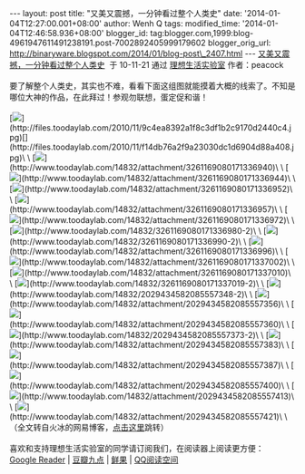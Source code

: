 --- layout: post title: "又美又震撼，一分钟看过整个人类史" date:
'2014-01-04T12:27:00.001+08:00' author: Wenh Q tags: modified\_time:
'2014-01-04T12:46:58.936+08:00' blogger\_id:
tag:blogger.com,1999:blog-4961947611491238191.post-7002892405999179602
blogger\_orig\_url:
http://binaryware.blogspot.com/2014/01/blog-post\_2407.html ---
[又美又震撼，一分钟看过整个人类史](http://www.toodaylab.com/14832)  于
10-11-21 通过 [理想生活实验室](http://www.toodaylab.com/) 作者：peacock\
\
要了解整个人类史，其实也不难，看看下面这组图就能摸着大概的线索了。不知是哪位大神的作品，在此拜过！参观勿联想，蛋定促和谐！\
\
[![](https://images-blogger-opensocial.googleusercontent.com/gadgets/proxy?url=http%3A%2F%2Ffiles.toodaylab.com%2F2010%2F11%2F9c4ea8392a1f8c3df1b2c9170d2440c4.jpg&container=blogger&gadget=a&rewriteMime=image%2F*)](http://files.toodaylab.com/2010/11/9c4ea8392a1f8c3df1b2c9170d2440c4.jpg)[](http://files.toodaylab.com/2010/11/f14db76a2f9a23030dc1d6904d88a408.jpg)\
\
[![](https://images-blogger-opensocial.googleusercontent.com/gadgets/proxy?url=http%3A%2F%2Ffiles.toodaylab.com%2F2010%2F11%2Fd4ef995f4fa1941d9d8ad5bea604f22b.jpg&container=blogger&gadget=a&rewriteMime=image%2F*)](http://www.toodaylab.com/14832/attachment/3261169080171336940)\
\
[![](https://images-blogger-opensocial.googleusercontent.com/gadgets/proxy?url=http%3A%2F%2Ffiles.toodaylab.com%2F2010%2F11%2Fbddfb9e69b8933cc99ec37be9e88d638.jpg&container=blogger&gadget=a&rewriteMime=image%2F*)](http://www.toodaylab.com/14832/attachment/3261169080171336944)\
\
[![](https://images-blogger-opensocial.googleusercontent.com/gadgets/proxy?url=http%3A%2F%2Ffiles.toodaylab.com%2F2010%2F11%2F590075847e4df2d2da8a55f5dc97d2e1.jpg&container=blogger&gadget=a&rewriteMime=image%2F*)](http://www.toodaylab.com/14832/attachment/3261169080171336952)\
\
[![](https://images-blogger-opensocial.googleusercontent.com/gadgets/proxy?url=http%3A%2F%2Ffiles.toodaylab.com%2F2010%2F11%2F10ae0d6a7f3d491014ae2b250d88347c.jpg&container=blogger&gadget=a&rewriteMime=image%2F*)](http://www.toodaylab.com/14832/attachment/3261169080171336957)\
\
[![](https://images-blogger-opensocial.googleusercontent.com/gadgets/proxy?url=http%3A%2F%2Ffiles.toodaylab.com%2F2010%2F11%2F06beb64b7bf1ab3edf9ec6159101ac6a.jpg&container=blogger&gadget=a&rewriteMime=image%2F*)](http://www.toodaylab.com/14832/attachment/3261169080171336972)\
\
[![](https://images-blogger-opensocial.googleusercontent.com/gadgets/proxy?url=http%3A%2F%2Ffiles.toodaylab.com%2F2010%2F11%2F3b1cc46070ee1e1db795de58ec5fa9ae.jpg&container=blogger&gadget=a&rewriteMime=image%2F*)](http://www.toodaylab.com/14832/3261169080171336980-2)\
\
[![](https://images-blogger-opensocial.googleusercontent.com/gadgets/proxy?url=http%3A%2F%2Ffiles.toodaylab.com%2F2010%2F11%2F31b61aca7169e3bfdcda60b2695d635d.jpg&container=blogger&gadget=a&rewriteMime=image%2F*)](http://www.toodaylab.com/14832/3261169080171336990-2)\
\
[![](https://images-blogger-opensocial.googleusercontent.com/gadgets/proxy?url=http%3A%2F%2Ffiles.toodaylab.com%2F2010%2F11%2Ff6cfa3f830a14aff3f2ebac1722f7515.jpg&container=blogger&gadget=a&rewriteMime=image%2F*)](http://www.toodaylab.com/14832/attachment/3261169080171336996)\
\
[![](https://images-blogger-opensocial.googleusercontent.com/gadgets/proxy?url=http%3A%2F%2Ffiles.toodaylab.com%2F2010%2F11%2Fccf74067ddaed29c5c6881f4e5628ec9.jpg&container=blogger&gadget=a&rewriteMime=image%2F*)](http://www.toodaylab.com/14832/attachment/3261169080171337002)\
\
[![](https://images-blogger-opensocial.googleusercontent.com/gadgets/proxy?url=http%3A%2F%2Ffiles.toodaylab.com%2F2010%2F11%2F47ddcda677c8b2716ee96ac93f6c29a1.jpg&container=blogger&gadget=a&rewriteMime=image%2F*)](http://www.toodaylab.com/14832/attachment/3261169080171337010)\
\
[![](https://images-blogger-opensocial.googleusercontent.com/gadgets/proxy?url=http%3A%2F%2Ffiles.toodaylab.com%2F2010%2F11%2F5f1ee4a90840ccdb63916b9bbc04f792.jpg&container=blogger&gadget=a&rewriteMime=image%2F*)](http://www.toodaylab.com/14832/3261169080171337019-2)\
\
[![](https://images-blogger-opensocial.googleusercontent.com/gadgets/proxy?url=http%3A%2F%2Ffiles.toodaylab.com%2F2010%2F11%2F1ea7a231b055ed78f0b024e9ec6e5f17.jpg&container=blogger&gadget=a&rewriteMime=image%2F*)](http://www.toodaylab.com/14832/2029434582085557348-2)\
\
[![](https://images-blogger-opensocial.googleusercontent.com/gadgets/proxy?url=http%3A%2F%2Ffiles.toodaylab.com%2F2010%2F11%2Ff5eeb4a38c852e2a07680b655cc783e7.jpg&container=blogger&gadget=a&rewriteMime=image%2F*)](http://www.toodaylab.com/14832/attachment/2029434582085557356)\
\
[![](https://images-blogger-opensocial.googleusercontent.com/gadgets/proxy?url=http%3A%2F%2Ffiles.toodaylab.com%2F2010%2F11%2F6a0ad441b2de6dc62298df2ec99ec560.jpg&container=blogger&gadget=a&rewriteMime=image%2F*)](http://www.toodaylab.com/14832/attachment/2029434582085557360)\
\
[![](https://images-blogger-opensocial.googleusercontent.com/gadgets/proxy?url=http%3A%2F%2Ffiles.toodaylab.com%2F2010%2F11%2Fc9fec6d4f2e062cb36d024a4ad7f03e2.jpg&container=blogger&gadget=a&rewriteMime=image%2F*)](http://www.toodaylab.com/14832/2029434582085557373-2)\
\
[![](https://images-blogger-opensocial.googleusercontent.com/gadgets/proxy?url=http%3A%2F%2Ffiles.toodaylab.com%2F2010%2F11%2F6e8dcb5dbfa0054e1ba08167f79193f2.jpg&container=blogger&gadget=a&rewriteMime=image%2F*)](http://www.toodaylab.com/14832/attachment/2029434582085557383)\
\
[![](https://images-blogger-opensocial.googleusercontent.com/gadgets/proxy?url=http%3A%2F%2Ffiles.toodaylab.com%2F2010%2F11%2F37ba3ebf6f09d9813c5039a86a69fdab.jpg&container=blogger&gadget=a&rewriteMime=image%2F*)](http://www.toodaylab.com/14832/attachment/2029434582085557387)\
\
[![](https://images-blogger-opensocial.googleusercontent.com/gadgets/proxy?url=http%3A%2F%2Ffiles.toodaylab.com%2F2010%2F11%2F95c5bee21eacfd11987fa94a3d2c88d5.jpg&container=blogger&gadget=a&rewriteMime=image%2F*)](http://www.toodaylab.com/14832/attachment/2029434582085557400)\
\
[![](https://images-blogger-opensocial.googleusercontent.com/gadgets/proxy?url=http%3A%2F%2Ffiles.toodaylab.com%2F2010%2F11%2Fec9e22d3c2b154aed7f66e5d6b0088db.jpg&container=blogger&gadget=a&rewriteMime=image%2F*)](http://www.toodaylab.com/14832/attachment/2029434582085557413)\
\
[![](https://images-blogger-opensocial.googleusercontent.com/gadgets/proxy?url=http%3A%2F%2Ffiles.toodaylab.com%2F2010%2F11%2F3ea75f4f865344cd8d881836bf2c4675.jpg&container=blogger&gadget=a&rewriteMime=image%2F*)](http://www.toodaylab.com/14832/attachment/2029434582085557421)\
\
（全文转自火冰的网易博客，[点击这里](http://cbning.blog.163.com/blog/static/95578012010102084616871/)跳转）\
\
喜欢和支持理想生活实验室的同学请订阅我们，在阅读器上阅读更方便：\
 [Google
Reader](http://fusion.google.com/add?feedurl=http://www.toodaylab.com/feed)
|
[豆瓣九点](http://9.douban.com/reader/subscribe?url=http://feed.feedsky.com/toodaylab)
|
[鲜果](http://www.xianguo.com/subscribe.php?url=http://www.toodaylab.com/feed/atom)
|
[QQ阅读空间](http://mail.qq.com/cgi-bin/feed?u=http://feeds.feedburner.com/toodaylab)
